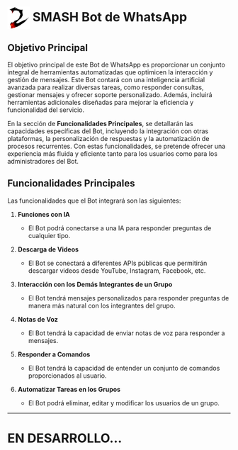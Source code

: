 # <img src="./imagesmd/bot-logo.png" alt="Bot de WhatsApp" style="width: 50px; vertical-align: middle;" /> SMASH Bot de WhatsApp

## Objetivo Principal

El objetivo principal de este Bot de WhatsApp es proporcionar un conjunto integral de herramientas automatizadas que optimicen la interacción y gestión de mensajes. Este Bot contará con una inteligencia artificial avanzada para realizar diversas tareas, como responder consultas, gestionar mensajes y ofrecer soporte personalizado. Además, incluirá herramientas adicionales diseñadas para mejorar la eficiencia y funcionalidad del servicio.

En la sección de **Funcionalidades Principales**, se detallarán las capacidades específicas del Bot, incluyendo la integración con otras plataformas, la personalización de respuestas y la automatización de procesos recurrentes. Con estas funcionalidades, se pretende ofrecer una experiencia más fluida y eficiente tanto para los usuarios como para los administradores del Bot.

## Funcionalidades Principales

Las funcionalidades que el Bot integrará son las siguientes:

1. **Funciones con IA**
   - El Bot podrá conectarse a una IA para responder preguntas de cualquier tipo.

2. **Descarga de Videos**
   - El Bot se conectará a diferentes APIs públicas que permitirán descargar videos desde YouTube, Instagram, Facebook, etc.

3. **Interacción con los Demás Integrantes de un Grupo**
   - El Bot tendrá mensajes personalizados para responder preguntas de manera más natural con los integrantes del grupo.

4. **Notas de Voz**
   - El Bot tendrá la capacidad de enviar notas de voz para responder a mensajes.

5. **Responder a Comandos**
   - El Bot tendrá la capacidad de entender un conjunto de comandos proporcionados al usuario.

6. **Automatizar Tareas en los Grupos**
   - El Bot podrá eliminar, editar y modificar los usuarios de un grupo.

---

# EN DESARROLLO...
